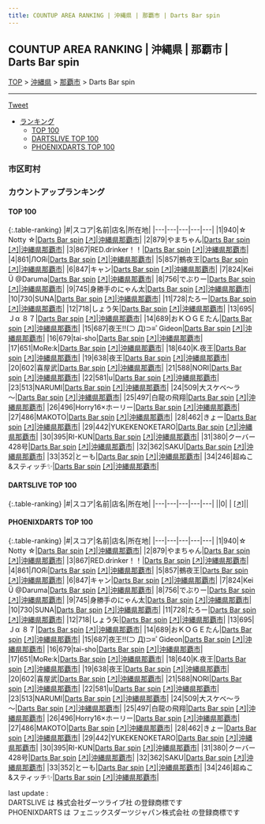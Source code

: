 ```yaml
---
title: COUNTUP AREA RANKING | 沖縄県 | 那覇市 | Darts Bar spin
---
```

## COUNTUP AREA RANKING | 沖縄県 | 那覇市 | Darts Bar spin

[TOP](/darts/rank/) > [沖縄県](/darts/rank/沖縄県/) > [那覇市](/darts/rank/沖縄県/那覇市/) > Darts Bar spin

___

<a href="https://twitter.com/share?ref_src=twsrc%5Etfw" data-text="COUNTUP AREA RANKING | 沖縄県那覇市Darts Bar spin" class="twitter-share-button" data-hashtags="DARTSLIVE,PHOENIXDARTS,darts,ダーツ" data-show-count="false">Tweet</a>

* [ランキング](#カウントアップランキング)
    * [TOP 100](#top-100)
    * [DARTSLIVE TOP 100](#dartslive-top-100)
    * [PHOENIXDARTS TOP 100](#phoenixdarts-top-100)

### 市区町村

<ul>

</ul>

### カウントアップランキング

#### TOP 100



{:.table-ranking}
|#|スコア|名前|店名|所在地|
|---|---|---|---|---|
|1|940|<span class="rank-name-pd">☆ Notty ☆</span>|<a href="/darts/rank/shops/5938.html">Darts Bar spin</a> <a href="https://vs.phoenixdarts.com/jp/shop/shopDetailInfo/s_5938?s_seq=5938">[↗]</a>|<a href="/darts/rank/沖縄県/那覇市">沖縄県那覇市</a>|
|2|879|<span class="rank-name-pd">やまちゃん</span>|<a href="/darts/rank/shops/5938.html">Darts Bar spin</a> <a href="https://vs.phoenixdarts.com/jp/shop/shopDetailInfo/s_5938?s_seq=5938">[↗]</a>|<a href="/darts/rank/沖縄県/那覇市">沖縄県那覇市</a>|
|3|867|<span class="rank-name-pd">RED.drinker！！</span>|<a href="/darts/rank/shops/5938.html">Darts Bar spin</a> <a href="https://vs.phoenixdarts.com/jp/shop/shopDetailInfo/s_5938?s_seq=5938">[↗]</a>|<a href="/darts/rank/沖縄県/那覇市">沖縄県那覇市</a>|
|4|861|<span class="rank-name-pd">ЛОЯi</span>|<a href="/darts/rank/shops/5938.html">Darts Bar spin</a> <a href="https://vs.phoenixdarts.com/jp/shop/shopDetailInfo/s_5938?s_seq=5938">[↗]</a>|<a href="/darts/rank/沖縄県/那覇市">沖縄県那覇市</a>|
|5|857|<span class="rank-name-pd">鵺夜王</span>|<a href="/darts/rank/shops/5938.html">Darts Bar spin</a> <a href="https://vs.phoenixdarts.com/jp/shop/shopDetailInfo/s_5938?s_seq=5938">[↗]</a>|<a href="/darts/rank/沖縄県/那覇市">沖縄県那覇市</a>|
|6|847|<span class="rank-name-pd">キャン</span>|<a href="/darts/rank/shops/5938.html">Darts Bar spin</a> <a href="https://vs.phoenixdarts.com/jp/shop/shopDetailInfo/s_5938?s_seq=5938">[↗]</a>|<a href="/darts/rank/沖縄県/那覇市">沖縄県那覇市</a>|
|7|824|<span class="rank-name-pd">Kei  Ü @Daruma</span>|<a href="/darts/rank/shops/5938.html">Darts Bar spin</a> <a href="https://vs.phoenixdarts.com/jp/shop/shopDetailInfo/s_5938?s_seq=5938">[↗]</a>|<a href="/darts/rank/沖縄県/那覇市">沖縄県那覇市</a>|
|8|756|<span class="rank-name-pd">でぶりー</span>|<a href="/darts/rank/shops/5938.html">Darts Bar spin</a> <a href="https://vs.phoenixdarts.com/jp/shop/shopDetailInfo/s_5938?s_seq=5938">[↗]</a>|<a href="/darts/rank/沖縄県/那覇市">沖縄県那覇市</a>|
|9|745|<span class="rank-name-pd">身勝手のにゃん太</span>|<a href="/darts/rank/shops/5938.html">Darts Bar spin</a> <a href="https://vs.phoenixdarts.com/jp/shop/shopDetailInfo/s_5938?s_seq=5938">[↗]</a>|<a href="/darts/rank/沖縄県/那覇市">沖縄県那覇市</a>|
|10|730|<span class="rank-name-pd">SUNA</span>|<a href="/darts/rank/shops/5938.html">Darts Bar spin</a> <a href="https://vs.phoenixdarts.com/jp/shop/shopDetailInfo/s_5938?s_seq=5938">[↗]</a>|<a href="/darts/rank/沖縄県/那覇市">沖縄県那覇市</a>|
|11|728|<span class="rank-name-pd">たろー</span>|<a href="/darts/rank/shops/5938.html">Darts Bar spin</a> <a href="https://vs.phoenixdarts.com/jp/shop/shopDetailInfo/s_5938?s_seq=5938">[↗]</a>|<a href="/darts/rank/沖縄県/那覇市">沖縄県那覇市</a>|
|12|718|<span class="rank-name-pd">しょう矢</span>|<a href="/darts/rank/shops/5938.html">Darts Bar spin</a> <a href="https://vs.phoenixdarts.com/jp/shop/shopDetailInfo/s_5938?s_seq=5938">[↗]</a>|<a href="/darts/rank/沖縄県/那覇市">沖縄県那覇市</a>|
|13|695|<span class="rank-name-pd">Ｊα ８７</span>|<a href="/darts/rank/shops/5938.html">Darts Bar spin</a> <a href="https://vs.phoenixdarts.com/jp/shop/shopDetailInfo/s_5938?s_seq=5938">[↗]</a>|<a href="/darts/rank/沖縄県/那覇市">沖縄県那覇市</a>|
|14|689|<span class="rank-name-pd">おＫＯＧＥたん</span>|<a href="/darts/rank/shops/5938.html">Darts Bar spin</a> <a href="https://vs.phoenixdarts.com/jp/shop/shopDetailInfo/s_5938?s_seq=5938">[↗]</a>|<a href="/darts/rank/沖縄県/那覇市">沖縄県那覇市</a>|
|15|687|<span class="rank-name-pd">夜王!!(⊃ Д)⊃≡ﾟGideon</span>|<a href="/darts/rank/shops/5938.html">Darts Bar spin</a> <a href="https://vs.phoenixdarts.com/jp/shop/shopDetailInfo/s_5938?s_seq=5938">[↗]</a>|<a href="/darts/rank/沖縄県/那覇市">沖縄県那覇市</a>|
|16|679|<span class="rank-name-pd">tai-sho</span>|<a href="/darts/rank/shops/5938.html">Darts Bar spin</a> <a href="https://vs.phoenixdarts.com/jp/shop/shopDetailInfo/s_5938?s_seq=5938">[↗]</a>|<a href="/darts/rank/沖縄県/那覇市">沖縄県那覇市</a>|
|17|651|<span class="rank-name-pd">MoRe:k</span>|<a href="/darts/rank/shops/5938.html">Darts Bar spin</a> <a href="https://vs.phoenixdarts.com/jp/shop/shopDetailInfo/s_5938?s_seq=5938">[↗]</a>|<a href="/darts/rank/沖縄県/那覇市">沖縄県那覇市</a>|
|18|640|<span class="rank-name-pd">K.夜王</span>|<a href="/darts/rank/shops/5938.html">Darts Bar spin</a> <a href="https://vs.phoenixdarts.com/jp/shop/shopDetailInfo/s_5938?s_seq=5938">[↗]</a>|<a href="/darts/rank/沖縄県/那覇市">沖縄県那覇市</a>|
|19|638|<span class="rank-name-pd">夜王</span>|<a href="/darts/rank/shops/5938.html">Darts Bar spin</a> <a href="https://vs.phoenixdarts.com/jp/shop/shopDetailInfo/s_5938?s_seq=5938">[↗]</a>|<a href="/darts/rank/沖縄県/那覇市">沖縄県那覇市</a>|
|20|602|<span class="rank-name-pd">喜屋武</span>|<a href="/darts/rank/shops/5938.html">Darts Bar spin</a> <a href="https://vs.phoenixdarts.com/jp/shop/shopDetailInfo/s_5938?s_seq=5938">[↗]</a>|<a href="/darts/rank/沖縄県/那覇市">沖縄県那覇市</a>|
|21|588|<span class="rank-name-pd">NORI</span>|<a href="/darts/rank/shops/5938.html">Darts Bar spin</a> <a href="https://vs.phoenixdarts.com/jp/shop/shopDetailInfo/s_5938?s_seq=5938">[↗]</a>|<a href="/darts/rank/沖縄県/那覇市">沖縄県那覇市</a>|
|22|581|<span class="rank-name-pd">u</span>|<a href="/darts/rank/shops/5938.html">Darts Bar spin</a> <a href="https://vs.phoenixdarts.com/jp/shop/shopDetailInfo/s_5938?s_seq=5938">[↗]</a>|<a href="/darts/rank/沖縄県/那覇市">沖縄県那覇市</a>|
|23|513|<span class="rank-name-pd">NARUMI</span>|<a href="/darts/rank/shops/5938.html">Darts Bar spin</a> <a href="https://vs.phoenixdarts.com/jp/shop/shopDetailInfo/s_5938?s_seq=5938">[↗]</a>|<a href="/darts/rank/沖縄県/那覇市">沖縄県那覇市</a>|
|24|509|<span class="rank-name-pd">大スケベ～ラ～</span>|<a href="/darts/rank/shops/5938.html">Darts Bar spin</a> <a href="https://vs.phoenixdarts.com/jp/shop/shopDetailInfo/s_5938?s_seq=5938">[↗]</a>|<a href="/darts/rank/沖縄県/那覇市">沖縄県那覇市</a>|
|25|497|<span class="rank-name-pd">白龍の飛翔</span>|<a href="/darts/rank/shops/5938.html">Darts Bar spin</a> <a href="https://vs.phoenixdarts.com/jp/shop/shopDetailInfo/s_5938?s_seq=5938">[↗]</a>|<a href="/darts/rank/沖縄県/那覇市">沖縄県那覇市</a>|
|26|496|<span class="rank-name-pd">Horry16×ホーリー</span>|<a href="/darts/rank/shops/5938.html">Darts Bar spin</a> <a href="https://vs.phoenixdarts.com/jp/shop/shopDetailInfo/s_5938?s_seq=5938">[↗]</a>|<a href="/darts/rank/沖縄県/那覇市">沖縄県那覇市</a>|
|27|486|<span class="rank-name-pd">MAKOTO</span>|<a href="/darts/rank/shops/5938.html">Darts Bar spin</a> <a href="https://vs.phoenixdarts.com/jp/shop/shopDetailInfo/s_5938?s_seq=5938">[↗]</a>|<a href="/darts/rank/沖縄県/那覇市">沖縄県那覇市</a>|
|28|462|<span class="rank-name-pd">きょー</span>|<a href="/darts/rank/shops/5938.html">Darts Bar spin</a> <a href="https://vs.phoenixdarts.com/jp/shop/shopDetailInfo/s_5938?s_seq=5938">[↗]</a>|<a href="/darts/rank/沖縄県/那覇市">沖縄県那覇市</a>|
|29|442|<span class="rank-name-pd">YUKEKENOKETARO</span>|<a href="/darts/rank/shops/5938.html">Darts Bar spin</a> <a href="https://vs.phoenixdarts.com/jp/shop/shopDetailInfo/s_5938?s_seq=5938">[↗]</a>|<a href="/darts/rank/沖縄県/那覇市">沖縄県那覇市</a>|
|30|395|<span class="rank-name-pd">RI-KUN</span>|<a href="/darts/rank/shops/5938.html">Darts Bar spin</a> <a href="https://vs.phoenixdarts.com/jp/shop/shopDetailInfo/s_5938?s_seq=5938">[↗]</a>|<a href="/darts/rank/沖縄県/那覇市">沖縄県那覇市</a>|
|31|380|<span class="rank-name-pd">クーバー428号</span>|<a href="/darts/rank/shops/5938.html">Darts Bar spin</a> <a href="https://vs.phoenixdarts.com/jp/shop/shopDetailInfo/s_5938?s_seq=5938">[↗]</a>|<a href="/darts/rank/沖縄県/那覇市">沖縄県那覇市</a>|
|32|362|<span class="rank-name-pd">SAKU</span>|<a href="/darts/rank/shops/5938.html">Darts Bar spin</a> <a href="https://vs.phoenixdarts.com/jp/shop/shopDetailInfo/s_5938?s_seq=5938">[↗]</a>|<a href="/darts/rank/沖縄県/那覇市">沖縄県那覇市</a>|
|33|352|<span class="rank-name-pd">とーも</span>|<a href="/darts/rank/shops/5938.html">Darts Bar spin</a> <a href="https://vs.phoenixdarts.com/jp/shop/shopDetailInfo/s_5938?s_seq=5938">[↗]</a>|<a href="/darts/rank/沖縄県/那覇市">沖縄県那覇市</a>|
|34|246|<span class="rank-name-pd">超ぬこ&amp;スティッチ✨</span>|<a href="/darts/rank/shops/5938.html">Darts Bar spin</a> <a href="https://vs.phoenixdarts.com/jp/shop/shopDetailInfo/s_5938?s_seq=5938">[↗]</a>|<a href="/darts/rank/沖縄県/那覇市">沖縄県那覇市</a>|


#### DARTSLIVE TOP 100



{:.table-ranking}
|#|スコア|名前|店名|所在地|
|---|---|---|---|---|
||0|<span class="rank-name-dl"> </span>|<a href="/darts/rank/shops/.html"></a> <a href="">[↗]</a>|<a href="/darts/rank//"></a>|


#### PHOENIXDARTS TOP 100



{:.table-ranking}
|#|スコア|名前|店名|所在地|
|---|---|---|---|---|
|1|940|<span class="rank-name-pd">☆ Notty ☆</span>|<a href="/darts/rank/shops/5938.html">Darts Bar spin</a> <a href="https://vs.phoenixdarts.com/jp/shop/shopDetailInfo/s_5938?s_seq=5938">[↗]</a>|<a href="/darts/rank/沖縄県/那覇市">沖縄県那覇市</a>|
|2|879|<span class="rank-name-pd">やまちゃん</span>|<a href="/darts/rank/shops/5938.html">Darts Bar spin</a> <a href="https://vs.phoenixdarts.com/jp/shop/shopDetailInfo/s_5938?s_seq=5938">[↗]</a>|<a href="/darts/rank/沖縄県/那覇市">沖縄県那覇市</a>|
|3|867|<span class="rank-name-pd">RED.drinker！！</span>|<a href="/darts/rank/shops/5938.html">Darts Bar spin</a> <a href="https://vs.phoenixdarts.com/jp/shop/shopDetailInfo/s_5938?s_seq=5938">[↗]</a>|<a href="/darts/rank/沖縄県/那覇市">沖縄県那覇市</a>|
|4|861|<span class="rank-name-pd">ЛОЯi</span>|<a href="/darts/rank/shops/5938.html">Darts Bar spin</a> <a href="https://vs.phoenixdarts.com/jp/shop/shopDetailInfo/s_5938?s_seq=5938">[↗]</a>|<a href="/darts/rank/沖縄県/那覇市">沖縄県那覇市</a>|
|5|857|<span class="rank-name-pd">鵺夜王</span>|<a href="/darts/rank/shops/5938.html">Darts Bar spin</a> <a href="https://vs.phoenixdarts.com/jp/shop/shopDetailInfo/s_5938?s_seq=5938">[↗]</a>|<a href="/darts/rank/沖縄県/那覇市">沖縄県那覇市</a>|
|6|847|<span class="rank-name-pd">キャン</span>|<a href="/darts/rank/shops/5938.html">Darts Bar spin</a> <a href="https://vs.phoenixdarts.com/jp/shop/shopDetailInfo/s_5938?s_seq=5938">[↗]</a>|<a href="/darts/rank/沖縄県/那覇市">沖縄県那覇市</a>|
|7|824|<span class="rank-name-pd">Kei  Ü @Daruma</span>|<a href="/darts/rank/shops/5938.html">Darts Bar spin</a> <a href="https://vs.phoenixdarts.com/jp/shop/shopDetailInfo/s_5938?s_seq=5938">[↗]</a>|<a href="/darts/rank/沖縄県/那覇市">沖縄県那覇市</a>|
|8|756|<span class="rank-name-pd">でぶりー</span>|<a href="/darts/rank/shops/5938.html">Darts Bar spin</a> <a href="https://vs.phoenixdarts.com/jp/shop/shopDetailInfo/s_5938?s_seq=5938">[↗]</a>|<a href="/darts/rank/沖縄県/那覇市">沖縄県那覇市</a>|
|9|745|<span class="rank-name-pd">身勝手のにゃん太</span>|<a href="/darts/rank/shops/5938.html">Darts Bar spin</a> <a href="https://vs.phoenixdarts.com/jp/shop/shopDetailInfo/s_5938?s_seq=5938">[↗]</a>|<a href="/darts/rank/沖縄県/那覇市">沖縄県那覇市</a>|
|10|730|<span class="rank-name-pd">SUNA</span>|<a href="/darts/rank/shops/5938.html">Darts Bar spin</a> <a href="https://vs.phoenixdarts.com/jp/shop/shopDetailInfo/s_5938?s_seq=5938">[↗]</a>|<a href="/darts/rank/沖縄県/那覇市">沖縄県那覇市</a>|
|11|728|<span class="rank-name-pd">たろー</span>|<a href="/darts/rank/shops/5938.html">Darts Bar spin</a> <a href="https://vs.phoenixdarts.com/jp/shop/shopDetailInfo/s_5938?s_seq=5938">[↗]</a>|<a href="/darts/rank/沖縄県/那覇市">沖縄県那覇市</a>|
|12|718|<span class="rank-name-pd">しょう矢</span>|<a href="/darts/rank/shops/5938.html">Darts Bar spin</a> <a href="https://vs.phoenixdarts.com/jp/shop/shopDetailInfo/s_5938?s_seq=5938">[↗]</a>|<a href="/darts/rank/沖縄県/那覇市">沖縄県那覇市</a>|
|13|695|<span class="rank-name-pd">Ｊα ８７</span>|<a href="/darts/rank/shops/5938.html">Darts Bar spin</a> <a href="https://vs.phoenixdarts.com/jp/shop/shopDetailInfo/s_5938?s_seq=5938">[↗]</a>|<a href="/darts/rank/沖縄県/那覇市">沖縄県那覇市</a>|
|14|689|<span class="rank-name-pd">おＫＯＧＥたん</span>|<a href="/darts/rank/shops/5938.html">Darts Bar spin</a> <a href="https://vs.phoenixdarts.com/jp/shop/shopDetailInfo/s_5938?s_seq=5938">[↗]</a>|<a href="/darts/rank/沖縄県/那覇市">沖縄県那覇市</a>|
|15|687|<span class="rank-name-pd">夜王!!(⊃ Д)⊃≡ﾟGideon</span>|<a href="/darts/rank/shops/5938.html">Darts Bar spin</a> <a href="https://vs.phoenixdarts.com/jp/shop/shopDetailInfo/s_5938?s_seq=5938">[↗]</a>|<a href="/darts/rank/沖縄県/那覇市">沖縄県那覇市</a>|
|16|679|<span class="rank-name-pd">tai-sho</span>|<a href="/darts/rank/shops/5938.html">Darts Bar spin</a> <a href="https://vs.phoenixdarts.com/jp/shop/shopDetailInfo/s_5938?s_seq=5938">[↗]</a>|<a href="/darts/rank/沖縄県/那覇市">沖縄県那覇市</a>|
|17|651|<span class="rank-name-pd">MoRe:k</span>|<a href="/darts/rank/shops/5938.html">Darts Bar spin</a> <a href="https://vs.phoenixdarts.com/jp/shop/shopDetailInfo/s_5938?s_seq=5938">[↗]</a>|<a href="/darts/rank/沖縄県/那覇市">沖縄県那覇市</a>|
|18|640|<span class="rank-name-pd">K.夜王</span>|<a href="/darts/rank/shops/5938.html">Darts Bar spin</a> <a href="https://vs.phoenixdarts.com/jp/shop/shopDetailInfo/s_5938?s_seq=5938">[↗]</a>|<a href="/darts/rank/沖縄県/那覇市">沖縄県那覇市</a>|
|19|638|<span class="rank-name-pd">夜王</span>|<a href="/darts/rank/shops/5938.html">Darts Bar spin</a> <a href="https://vs.phoenixdarts.com/jp/shop/shopDetailInfo/s_5938?s_seq=5938">[↗]</a>|<a href="/darts/rank/沖縄県/那覇市">沖縄県那覇市</a>|
|20|602|<span class="rank-name-pd">喜屋武</span>|<a href="/darts/rank/shops/5938.html">Darts Bar spin</a> <a href="https://vs.phoenixdarts.com/jp/shop/shopDetailInfo/s_5938?s_seq=5938">[↗]</a>|<a href="/darts/rank/沖縄県/那覇市">沖縄県那覇市</a>|
|21|588|<span class="rank-name-pd">NORI</span>|<a href="/darts/rank/shops/5938.html">Darts Bar spin</a> <a href="https://vs.phoenixdarts.com/jp/shop/shopDetailInfo/s_5938?s_seq=5938">[↗]</a>|<a href="/darts/rank/沖縄県/那覇市">沖縄県那覇市</a>|
|22|581|<span class="rank-name-pd">u</span>|<a href="/darts/rank/shops/5938.html">Darts Bar spin</a> <a href="https://vs.phoenixdarts.com/jp/shop/shopDetailInfo/s_5938?s_seq=5938">[↗]</a>|<a href="/darts/rank/沖縄県/那覇市">沖縄県那覇市</a>|
|23|513|<span class="rank-name-pd">NARUMI</span>|<a href="/darts/rank/shops/5938.html">Darts Bar spin</a> <a href="https://vs.phoenixdarts.com/jp/shop/shopDetailInfo/s_5938?s_seq=5938">[↗]</a>|<a href="/darts/rank/沖縄県/那覇市">沖縄県那覇市</a>|
|24|509|<span class="rank-name-pd">大スケベ～ラ～</span>|<a href="/darts/rank/shops/5938.html">Darts Bar spin</a> <a href="https://vs.phoenixdarts.com/jp/shop/shopDetailInfo/s_5938?s_seq=5938">[↗]</a>|<a href="/darts/rank/沖縄県/那覇市">沖縄県那覇市</a>|
|25|497|<span class="rank-name-pd">白龍の飛翔</span>|<a href="/darts/rank/shops/5938.html">Darts Bar spin</a> <a href="https://vs.phoenixdarts.com/jp/shop/shopDetailInfo/s_5938?s_seq=5938">[↗]</a>|<a href="/darts/rank/沖縄県/那覇市">沖縄県那覇市</a>|
|26|496|<span class="rank-name-pd">Horry16×ホーリー</span>|<a href="/darts/rank/shops/5938.html">Darts Bar spin</a> <a href="https://vs.phoenixdarts.com/jp/shop/shopDetailInfo/s_5938?s_seq=5938">[↗]</a>|<a href="/darts/rank/沖縄県/那覇市">沖縄県那覇市</a>|
|27|486|<span class="rank-name-pd">MAKOTO</span>|<a href="/darts/rank/shops/5938.html">Darts Bar spin</a> <a href="https://vs.phoenixdarts.com/jp/shop/shopDetailInfo/s_5938?s_seq=5938">[↗]</a>|<a href="/darts/rank/沖縄県/那覇市">沖縄県那覇市</a>|
|28|462|<span class="rank-name-pd">きょー</span>|<a href="/darts/rank/shops/5938.html">Darts Bar spin</a> <a href="https://vs.phoenixdarts.com/jp/shop/shopDetailInfo/s_5938?s_seq=5938">[↗]</a>|<a href="/darts/rank/沖縄県/那覇市">沖縄県那覇市</a>|
|29|442|<span class="rank-name-pd">YUKEKENOKETARO</span>|<a href="/darts/rank/shops/5938.html">Darts Bar spin</a> <a href="https://vs.phoenixdarts.com/jp/shop/shopDetailInfo/s_5938?s_seq=5938">[↗]</a>|<a href="/darts/rank/沖縄県/那覇市">沖縄県那覇市</a>|
|30|395|<span class="rank-name-pd">RI-KUN</span>|<a href="/darts/rank/shops/5938.html">Darts Bar spin</a> <a href="https://vs.phoenixdarts.com/jp/shop/shopDetailInfo/s_5938?s_seq=5938">[↗]</a>|<a href="/darts/rank/沖縄県/那覇市">沖縄県那覇市</a>|
|31|380|<span class="rank-name-pd">クーバー428号</span>|<a href="/darts/rank/shops/5938.html">Darts Bar spin</a> <a href="https://vs.phoenixdarts.com/jp/shop/shopDetailInfo/s_5938?s_seq=5938">[↗]</a>|<a href="/darts/rank/沖縄県/那覇市">沖縄県那覇市</a>|
|32|362|<span class="rank-name-pd">SAKU</span>|<a href="/darts/rank/shops/5938.html">Darts Bar spin</a> <a href="https://vs.phoenixdarts.com/jp/shop/shopDetailInfo/s_5938?s_seq=5938">[↗]</a>|<a href="/darts/rank/沖縄県/那覇市">沖縄県那覇市</a>|
|33|352|<span class="rank-name-pd">とーも</span>|<a href="/darts/rank/shops/5938.html">Darts Bar spin</a> <a href="https://vs.phoenixdarts.com/jp/shop/shopDetailInfo/s_5938?s_seq=5938">[↗]</a>|<a href="/darts/rank/沖縄県/那覇市">沖縄県那覇市</a>|
|34|246|<span class="rank-name-pd">超ぬこ&amp;スティッチ✨</span>|<a href="/darts/rank/shops/5938.html">Darts Bar spin</a> <a href="https://vs.phoenixdarts.com/jp/shop/shopDetailInfo/s_5938?s_seq=5938">[↗]</a>|<a href="/darts/rank/沖縄県/那覇市">沖縄県那覇市</a>|


<div class="footer border-top border-gray-light mt-5 pt-3 text-right text-gray">
    last update : <span style="font-weight: italic" id="foot_last_modified"></span><br />
    DARTSLIVE は 株式会社ダーツライブ社 の登録商標です<br />
    PHOENIXDARTS は フェニックスダーツジャパン株式会社 の登録商標です<br />
</div>

<script src="https://cdnjs.cloudflare.com/ajax/libs/jquery.tablesorter/2.31.3/js/jquery.tablesorter.min.js" integrity="sha512-qzgd5cYSZcosqpzpn7zF2ZId8f/8CHmFKZ8j7mU4OUXTNRd5g+ZHBPsgKEwoqxCtdQvExE5LprwwPAgoicguNg==" crossorigin="anonymous" referrerpolicy="no-referrer"></script>
<link rel="stylesheet" href="https://cdnjs.cloudflare.com/ajax/libs/jquery.tablesorter/2.31.3/css/theme.default.min.css" integrity="sha512-wghhOJkjQX0Lh3NSWvNKeZ0ZpNn+SPVXX1Qyc9OCaogADktxrBiBdKGDoqVUOyhStvMBmJQ8ZdMHiR3wuEq8+w==" crossorigin="anonymous" referrerpolicy="no-referrer" />
<script>
$(function() {
    $(".table-ranking").tablesorter({sortList:[[0, 0]]});
    $("#foot_last_modified").text(formatDate(new Date(document.lastModified), 'yyyy-MM-dd HH:mm:ss'));
});
</script>

<script async src="https://platform.twitter.com/widgets.js" charset="utf-8"></script>